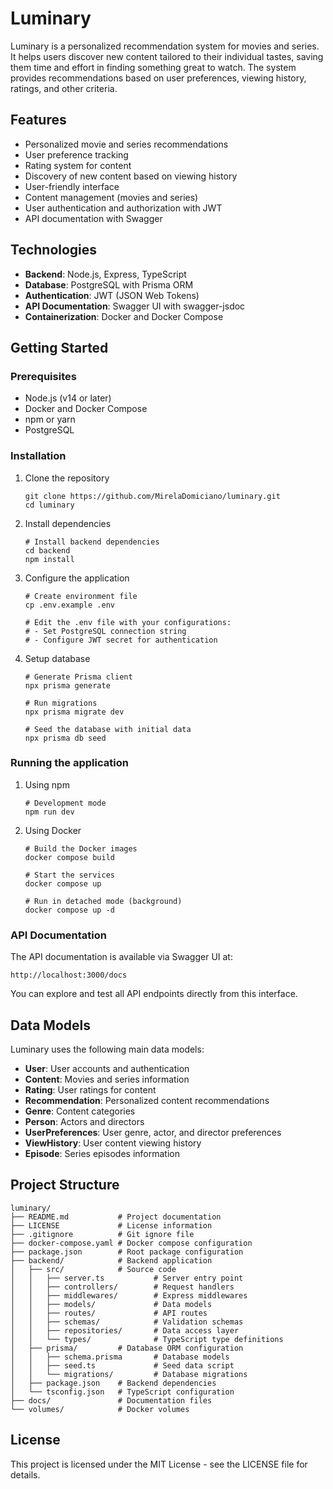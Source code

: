 # Luminary

Luminary is a personalized recommendation system for movies and series. It helps users discover new content tailored to their individual tastes, saving them time and effort in finding something great to watch. The system provides recommendations based on user preferences, viewing history, ratings, and other criteria.

## Features

- Personalized movie and series recommendations
- User preference tracking
- Rating system for content
- Discovery of new content based on viewing history
- User-friendly interface
- Content management (movies and series)
- User authentication and authorization with JWT
- API documentation with Swagger

## Technologies

- **Backend**: Node.js, Express, TypeScript
- **Database**: PostgreSQL with Prisma ORM
- **Authentication**: JWT (JSON Web Tokens)
- **API Documentation**: Swagger UI with swagger-jsdoc
- **Containerization**: Docker and Docker Compose

## Getting Started

### Prerequisites

- Node.js (v14 or later)
- Docker and Docker Compose 
- npm or yarn
- PostgreSQL

### Installation

1. Clone the repository
   ```
   git clone https://github.com/MirelaDomiciano/luminary.git
   cd luminary
   ```

2. Install dependencies
   ```
   # Install backend dependencies
   cd backend
   npm install
   ```

3. Configure the application
   ```
   # Create environment file
   cp .env.example .env
   
   # Edit the .env file with your configurations:
   # - Set PostgreSQL connection string
   # - Configure JWT secret for authentication
   ```

4. Setup database
   ```
   # Generate Prisma client
   npx prisma generate
   
   # Run migrations
   npx prisma migrate dev
   
   # Seed the database with initial data
   npx prisma db seed
   ```

### Running the application

1. Using npm
    ```
    # Development mode
    npm run dev
    ```

2. Using Docker
    ```
    # Build the Docker images
    docker compose build
    
    # Start the services
    docker compose up
    
    # Run in detached mode (background)
    docker compose up -d
    ```

### API Documentation

The API documentation is available via Swagger UI at:
```
http://localhost:3000/docs
```

You can explore and test all API endpoints directly from this interface.

## Data Models

Luminary uses the following main data models:

- **User**: User accounts and authentication
- **Content**: Movies and series information
- **Rating**: User ratings for content
- **Recommendation**: Personalized content recommendations
- **Genre**: Content categories
- **Person**: Actors and directors
- **UserPreferences**: User genre, actor, and director preferences
- **ViewHistory**: User content viewing history
- **Episode**: Series episodes information

## Project Structure

```
luminary/
├── README.md           # Project documentation
├── LICENSE             # License information
├── .gitignore          # Git ignore file
├── docker-compose.yaml # Docker compose configuration
├── package.json        # Root package configuration
├── backend/            # Backend application
│   ├── src/            # Source code
│   │   ├── server.ts           # Server entry point
│   │   ├── controllers/        # Request handlers
│   │   ├── middlewares/        # Express middlewares
│   │   ├── models/             # Data models
│   │   ├── routes/             # API routes
│   │   ├── schemas/            # Validation schemas
│   │   ├── repositories/       # Data access layer
│   │   └── types/              # TypeScript type definitions
│   ├── prisma/         # Database ORM configuration
│   │   ├── schema.prisma       # Database models
│   │   ├── seed.ts             # Seed data script
│   │   └── migrations/         # Database migrations
│   ├── package.json    # Backend dependencies
│   └── tsconfig.json   # TypeScript configuration
├── docs/               # Documentation files
└── volumes/            # Docker volumes
```

## License

This project is licensed under the MIT License - see the LICENSE file for details.

